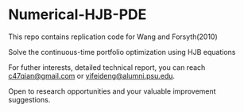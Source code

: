 # Numerical-HJB-PDE 
This repo contains replication code for Wang and Forsyth(2010) 

Solve the continuous-time portfolio optimization using HJB equations 

For futher interests, detailed technical report, you can reach c47qian@gmail.com or yifeideng@alumni.psu.edu.

Open to research opportunities and your valuable improvement suggestions.
